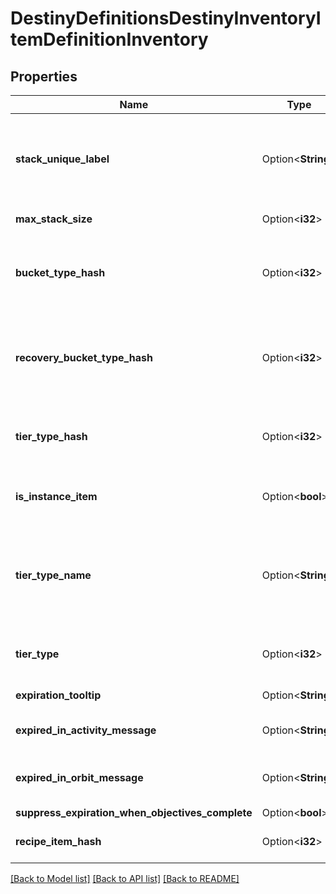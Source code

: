 # DestinyDefinitionsDestinyInventoryItemDefinitionInventory

## Properties

Name | Type | Description | Notes
------------ | ------------- | ------------- | -------------
**stack_unique_label** | Option<**String**> | If this string is populated, you can't have more than one stack with this label in a given inventory. Note that this is different from the equipping block's unique label, which is used for equipping uniqueness. | [optional]
**max_stack_size** | Option<**i32**> | The maximum quantity of this item that can exist in a stack. | [optional]
**bucket_type_hash** | Option<**i32**> | The hash identifier for the DestinyInventoryBucketDefinition to which this item belongs. I should have named this \"bucketHash\", but too many things refer to it now. Sigh. | [optional]
**recovery_bucket_type_hash** | Option<**i32**> | If the item is picked up by the lost loot queue, this is the hash identifier for the DestinyInventoryBucketDefinition into which it will be placed. Again, I should have named this recoveryBucketHash instead. | [optional]
**tier_type_hash** | Option<**i32**> | The hash identifier for the Tier Type of the item, use to look up its DestinyItemTierTypeDefinition if you need to show localized data for the item's tier. | [optional]
**is_instance_item** | Option<**bool**> | If TRUE, this item is instanced. Otherwise, it is a generic item that merely has a quantity in a stack (like Glimmer). | [optional]
**tier_type_name** | Option<**String**> | The localized name of the tier type, which is a useful shortcut so you don't have to look up the definition every time. However, it's mostly a holdover from days before we had a DestinyItemTierTypeDefinition to refer to. | [optional]
**tier_type** | Option<**i32**> | The enumeration matching the tier type of the item to known values, again for convenience sake. | [optional]
**expiration_tooltip** | Option<**String**> | The tooltip message to show, if any, when the item expires. | [optional]
**expired_in_activity_message** | Option<**String**> | If the item expires while playing in an activity, we show a different message. | [optional]
**expired_in_orbit_message** | Option<**String**> | If the item expires in orbit, we show a... more different message. (\"Consummate V's, consummate!\") | [optional]
**suppress_expiration_when_objectives_complete** | Option<**bool**> |  | [optional]
**recipe_item_hash** | Option<**i32**> | A reference to the associated crafting 'recipe' item definition, if this item can be crafted. | [optional]

[[Back to Model list]](../README.md#documentation-for-models) [[Back to API list]](../README.md#documentation-for-api-endpoints) [[Back to README]](../README.md)


